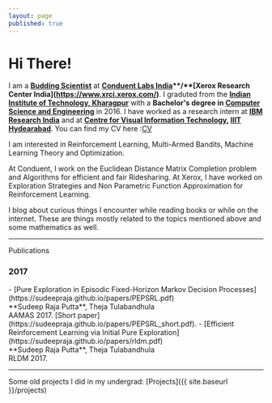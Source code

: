 ```yaml
---
layout: page
published: true
---
```


# Hi There!
I am a **[Budding Scientist](https://www.xrci.xerox.com/xerox-budding-scientists)** at **[Conduent Labs India]( "https://indialabs.conduent.com/")**/**[Xerox Research Center India](https://www.xrci.xerox.com/)**. I graduted from the **[Indian Institute of Technology, Kharagpur](https://www.iitkgp.ac.in/)** with a **Bachelor's degree in [Computer Science and Engineering](https://cse.iitkgp.ac.in/)** in 2016. I have worked as a research intern at **[IBM Research India](https://www.research.ibm.com/labs/india/)** and at **[Centre for Visual Information Technology](https://cvit.iiit.ac.in/), [IIIT Hydearabad](https://www.iiit.ac.in/)**. 
You can find my CV here :[CV](https://sudeepraja.github.io/CV.pdf)

I am interested in Reinforcement Learning, Multi-Armed Bandits, Machine Learning Theory and Optimization.

At Conduent, I work on the Euclidean Distance Matrix Completion problem and Algorithms for efficient and fair Ridesharing. At Xerox, I have worked on Exploration Strategies and Non Parametric Function Approximation for Reinforcement Learning.

I blog about curious things I encounter while reading books or while on the internet. These are things mostly related to the topics mentioned above and some mathematics as well.

---
<div class="well"> Publications </div>

<div class="panel panel-default">
  <div class="panel-body">
  <h3>2017</h3>
    - [Pure Exploration in Episodic Fixed-Horizon Markov Decision Processes](https://sudeepraja.github.io/papers/PEPSRL.pdf) <br />**Sudeep Raja Putta**, Theja Tulabandhula <br />AAMAS 2017. [Short paper](https://sudeepraja.github.io/papers/PEPSRL_short.pdf).
    - [Efficient Reinforcement Learning via Initial Pure Exploration](https://sudeepraja.github.io/papers/rldm.pdf) <br />**Sudeep Raja Putta**, Theja Tulabandhula <br />RLDM 2017.
  </div>
</div>

---
Some old projects I did in my undergrad: [Projects]({{ site.baseurl }}/projects)
